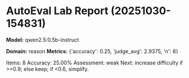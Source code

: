 # AutoEval Lab Report (20251030-154831)

**Model:** qwen2.5:0.5b-instruct

**Domain:** reason
**Metrics:** {'accuracy': 0.25, 'judge_avg': 2.9375, 'n': 8}

Items: 8
Accuracy: 25.00%
Assessment: weak
Next: increase difficulty if >=0.9; else keep; if <0.6, simplify.

